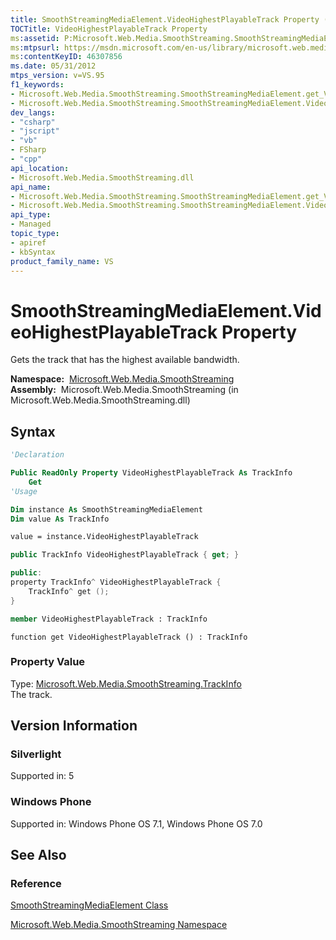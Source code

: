 ```yaml
---
title: SmoothStreamingMediaElement.VideoHighestPlayableTrack Property (Microsoft.Web.Media.SmoothStreaming)
TOCTitle: VideoHighestPlayableTrack Property
ms:assetid: P:Microsoft.Web.Media.SmoothStreaming.SmoothStreamingMediaElement.VideoHighestPlayableTrack
ms:mtpsurl: https://msdn.microsoft.com/en-us/library/microsoft.web.media.smoothstreaming.smoothstreamingmediaelement.videohighestplayabletrack(v=VS.95)
ms:contentKeyID: 46307856
ms.date: 05/31/2012
mtps_version: v=VS.95
f1_keywords:
- Microsoft.Web.Media.SmoothStreaming.SmoothStreamingMediaElement.get_VideoHighestPlayableTrack
- Microsoft.Web.Media.SmoothStreaming.SmoothStreamingMediaElement.VideoHighestPlayableTrack
dev_langs:
- "csharp"
- "jscript"
- "vb"
- FSharp
- "cpp"
api_location:
- Microsoft.Web.Media.SmoothStreaming.dll
api_name:
- Microsoft.Web.Media.SmoothStreaming.SmoothStreamingMediaElement.get_VideoHighestPlayableTrack
- Microsoft.Web.Media.SmoothStreaming.SmoothStreamingMediaElement.VideoHighestPlayableTrack
api_type:
- Managed
topic_type:
- apiref
- kbSyntax
product_family_name: VS
---
```


# SmoothStreamingMediaElement.VideoHighestPlayableTrack Property

Gets the track that has the highest available bandwidth.

**Namespace:**  [Microsoft.Web.Media.SmoothStreaming](microsoft-web-media-smoothstreaming-namespace_1.md)  
**Assembly:**  Microsoft.Web.Media.SmoothStreaming (in Microsoft.Web.Media.SmoothStreaming.dll)

## Syntax

```vb
'Declaration

Public ReadOnly Property VideoHighestPlayableTrack As TrackInfo
    Get
'Usage

Dim instance As SmoothStreamingMediaElement
Dim value As TrackInfo

value = instance.VideoHighestPlayableTrack
```

```csharp
public TrackInfo VideoHighestPlayableTrack { get; }
```

```cpp
public:
property TrackInfo^ VideoHighestPlayableTrack {
    TrackInfo^ get ();
}
```

``` fsharp
member VideoHighestPlayableTrack : TrackInfo
```

```jscript
function get VideoHighestPlayableTrack () : TrackInfo
```

### Property Value

Type: [Microsoft.Web.Media.SmoothStreaming.TrackInfo](trackinfo-class-microsoft-web-media-smoothstreaming_1.md)  
The track.

## Version Information

### Silverlight

Supported in: 5  

### Windows Phone

Supported in: Windows Phone OS 7.1, Windows Phone OS 7.0  

## See Also

### Reference

[SmoothStreamingMediaElement Class](smoothstreamingmediaelement-class-microsoft-web-media-smoothstreaming_1.md)

[Microsoft.Web.Media.SmoothStreaming Namespace](microsoft-web-media-smoothstreaming-namespace_1.md)

